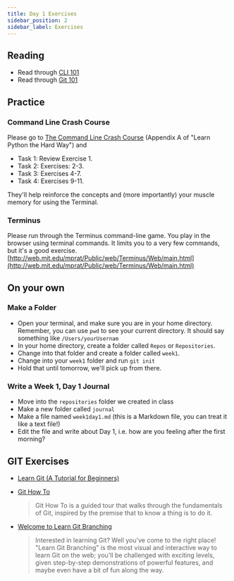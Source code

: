 ```yaml
---
title: Day 1 Exercises
sidebar_position: 2
sidebar_label: Exercises
---
```


## Reading

- Read through [CLI 101](/docs/lessons/dev-fundamentals/cli-101/)
- Read through [Git 101](/docs/lessons/dev-fundamentals/git-101/)
  <!-- - Note: Not required, but if you have time, try the [Git 101 Exercises](/docs/lessons/dev-fundamentals/git-101/exercises) -->

## Practice

### Command Line Crash Course

Please go to [The Command Line Crash Course](https://learnpythonthehardway.org/book/appendixa.html) (Appendix A of "Learn Python the Hard Way") and

- Task 1: Review Exercise 1.
- Task 2: Exercises: 2-3.
- Task 3: Exercises 4-7.
- Task 4: Exercises 9-11.

They'll help reinforce the concepts and (more importantly) your muscle memory for using the Terminal.

### Terminus

Please run through the Terminus command-line game. You play in the browser using terminal commands. It limits you to a very few commands, but it's a good exercise.
[http://web.mit.edu/mprat/Public/web/Terminus/Web/main.html](http://web.mit.edu/mprat/Public/web/Terminus/Web/main.html)

## On your own

### Make a Folder

- Open your terminal, and make sure you are in your home directory. Remember, you can use `pwd` to see your current directory. It should say something like `/Users/yourUsernam`
- In your home directory, create a folder called `Repos` or `Repositories`.
- Change into that folder and create a folder called `week1`.
- Change into your `week1` folder and run `git init`
- Hold that until tomorrow, we'll pick up from there.

### Write a Week 1, Day 1 Journal

- Move into the `repositories` folder we created in class
- Make a new folder called `journal`
- Make a file named `week1day1.md` (this is a Markdown file, you can treat it like a text file!)
- Edit the file and write about Day 1, i.e. how are you feeling after the first morning?

## GIT Exercises

- [Learn Git (A Tutorial for Beginners)](https://www.afternerd.com/blog/learn-git/)
- [Git How To](https://githowto.com/setup)

  > Git How To is a guided tour that walks through the fundamentals of Git, inspired by the premise that to know a thing is to do it.

- [Welcome to Learn Git Branching](https://learngitbranching.js.org/)

  > Interested in learning Git? Well you've come to the right place! "Learn Git Branching" is the most visual and interactive way to learn Git on the web; you'll be challenged with exciting levels, given step-by-step demonstrations of powerful features, and maybe even have a bit of fun along the way.
